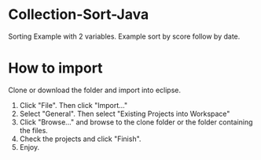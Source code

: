 # Collection-Sort-Java
Sorting Example with 2 variables. Example sort by score follow by date.

# How to import
Clone or download the folder and import into eclipse.

1. Click "File". Then click "Import..."
2. Select "General". Then select "Existing Projects into Workspace"
3. Click "Browse..." and browse to the clone folder or the folder containing the files.
4. Check the projects and click "Finish".
5. Enjoy.
